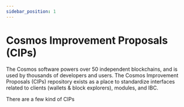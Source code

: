 ```yaml
---
sidebar_position: 1
---
```


# Cosmos Improvement Proposals (CIPs)

The Cosmos software powers over 50 independent blockchains, and is used by thousands of developers and users. The Cosmos Improvement Proposals (CIPs) repository exists as a place to standardize interfaces related to clients (wallets & block explorers), modules, and IBC.

There are a few kind of CIPs
